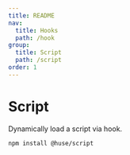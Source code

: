 ```yaml
---
title: README
nav:
  title: Hooks
  path: /hook
group:
  title: Script
  path: /script
order: 1
---
```


# Script

Dynamically load a script via hook.

```shell
npm install @huse/script
```